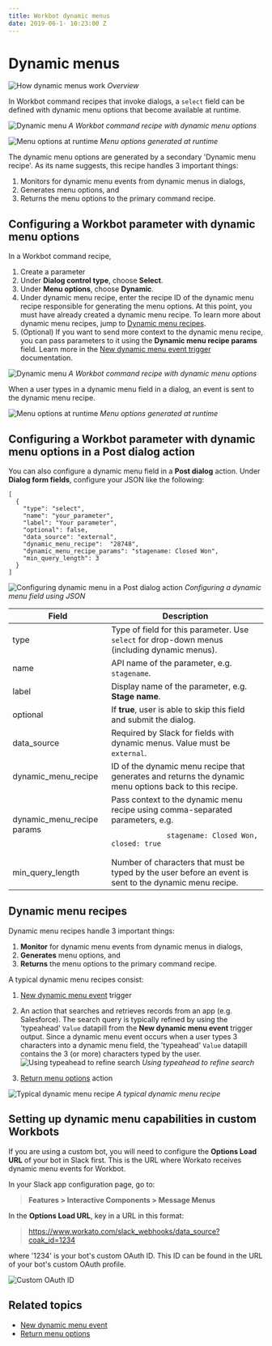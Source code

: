 ```yaml
---
title: Workbot dynamic menus
date: 2019-06-1- 10:23:00 Z
---
```


# Dynamic menus
![How dynamic menus work](/assets/images/workbot/workbot/how-dynamic-menus-work.png)
*Overview*

In Workbot command recipes that invoke dialogs, a `select` field can be defined with dynamic menu options that become available at runtime.

![Dynamic menu](/assets/images/workbot/workbot-trigger/dynamic-menu.png/)
*A Workbot command recipe with dynamic menu options*

![Menu options at runtime](/assets/images/workbot/workbot/menu-options-runtime.gif)
*Menu options generated at runtime*

The dynamic menu options are generated by a secondary 'Dynamic menu recipe'. As its name suggests, this recipe handles 3 important things:

1. Monitors for dynamic menu events from dynamic menus in dialogs,
2. Generates menu options, and
3. Returns the menu options to the primary command recipe.

## Configuring a Workbot parameter with dynamic menu options
In a Workbot command recipe,

1. Create a parameter
2. Under **Dialog control type**, choose **Select**.
3. Under **Menu options**, choose **Dynamic**.
4. Under dynamic menu recipe, enter the recipe ID of the dynamic menu recipe responsible for generating the menu options. At this point, you must have already created a dynamic menu recipe. To learn more about dynamic menu recipes, jump to [Dynamic menu recipes](#dynamic-menu-recipes).
5. (Optional) If you want to send more context to the dynamic menu recipe, you can pass parameters to it using the **Dynamic menu recipe params** field. Learn more in the [New dynamic menu event trigger](/workbot/workbot-triggers.md#command-input-fields) documentation.

![Dynamic menu](/assets/images/workbot/workbot-trigger/dynamic-menu.png/)
*A Workbot command recipe with dynamic menu options*

When a user types in a dynamic menu field in a dialog, an event is sent to the dynamic menu recipe.

![Menu options at runtime](/assets/images/workbot/workbot/menu-options-runtime.gif)
*Menu options generated at runtime*

## Configuring a Workbot parameter with dynamic menu options in a Post dialog action
You can also configure a dynamic menu field in a **Post dialog** action. Under **Dialog form fields**, configure your JSON like the following:

```
[
  {
    "type": "select",
    "name": "your_parameter",
    "label": "Your parameter",
    "optional": false,
    "data_source": "external",
    "dynamic_menu_recipe":  "28748",
    "dynamic_menu_recipe_params": "stagename: Closed Won",
    "min_query_length": 3
  }
]
```

![Configuring dynamic menu in a Post dialog action](/assets/images/workbot/workbot/dynamic-menu-post-dialog.png)
*Configuring a dynamic menu field using JSON*

<table class="unchanged rich-diff-level-one">
    <thead>
        <tr>
            <th>Field</th>
            <th>Description</th>
        </tr>
    </thead>
    <tbody>
        <tr>
            <td>type</td>
            <td>
              Type of field for this parameter. Use <code>select</code> for drop-down menus (including dynamic menus).
            </td>
        </tr>
        <tr>
            <td>name</td>
            <td>
              API name of the parameter, e.g. <code>stagename</code>.
            </td>
        </tr>
        <tr>
            <td>label</td>
            <td>Display name of the parameter, e.g. <b>Stage name</b>.
            </td>
        </tr>
        <tr>
            <td>optional</td>
            <td>
              If <b>true</b>, user is able to skip this field and submit the dialog.
            </td>
        </tr>
        <tr>
            <td>data_source</td>
            <td>
              Required by Slack for fields with dynamic menus. Value must be <code>external</code>.
            </td>
        </tr>
        <tr>
            <td>dynamic_menu_recipe</td>
            <td>
              ID of the dynamic menu recipe that generates and returns the dynamic menu options back to this recipe.
            </td>
        </tr>
        <tr>
            <td>dynamic_menu_recipe params</td>
            <td>
              Pass context to the dynamic menu recipe using comma-separated parameters, e.g. <br><pre>
              <code>stagename: Closed Won, closed: true</code></pre>
            </td>
        </tr>
        <tr>
            <td>min_query_length</td>
            <td>
              Number of characters that must be typed by the user before an event is sent to the dynamic menu recipe.
            </td>
        </tr>
    </tbody>
</table>

## Dynamic menu recipes
Dynamic menu recipes handle 3 important things:

1. **Monitor** for dynamic menu events from dynamic menus in dialogs,
2. **Generates** menu options, and
3. **Returns** the menu options to the primary command recipe.

A typical dynamic menu recipes consist:

1. [New dynamic menu event](/workbot/workbot-triggers.md#new-dynamic-menu-event) trigger
2. An action that searches and retrieves records from an app (e.g. Salesforce). The search query is typically refined by using the 'typeahead' `Value` datapill from the **New dynamic menu event** trigger output.
Since a dynamic menu event occurs when a user types 3 characters into a dynamic menu field, the 'typeahead' `Value` datapill contains the 3 (or more) characters typed by the user.
![Using `typeahead` to refine search](/assets/images/workbot/workbot/using-typeahead-to-refine-search.png)
*Using typeahead to refine search*

3. [Return menu options](/workbot/workbot-actions.md#return-menu-options) action

![Typical dynamic menu recipe](/assets/images/workbot/workbot/typical-dynamic-menu-recipe.png)
*A typical dynamic menu recipe*

## Setting up dynamic menu capabilities in custom Workbots
If you are using a custom bot, you will need to configure the **Options Load URL** of your bot in Slack first. This is the URL where Workato receives dynamic menu events for Workbot.

In your Slack app configuration page, go to:
> **Features > Interactive Components > Message Menus**

In the **Options Load URL**, key in a URL in this format:
> https://www.workato.com/slack_webhooks/data_source?coak_id=1234

where '1234' is your bot's custom OAuth ID. This ID can be found in the URL of your bot's custom OAuth profile.

![Custom OAuth ID](/assets/images/workbot/workbot/custom-oauth-id.png)

## Related topics
- [New dynamic menu event](/workbot/workbot-triggers.md#new-dynamic-menu-event)
- [Return menu options](/workbot/workbot-actions.md#return-menu-options)
